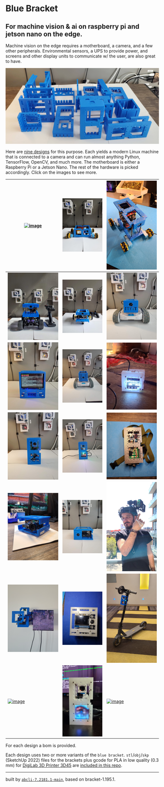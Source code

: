 # Blue Bracket

## For machine vision & ai on raspberry pi and jetson nano on the edge.

Machine vision on the edge requires a motherboard, a camera, and a few other peripherals. Environmental sensors, a UPS to provide power, and screens and other display units to communicate w/ the user, are also great to have.

[![image](images/marquee.jpg)](brackets)

Here are [nine designs](designs) for this purpose. Each yields a modern Linux machine that is connected to a camera and can run almost anything Python, TensorFlow, OpenCV, and much more. The motherboard is either a Raspberry Pi or a Jetson Nano. The rest of the hardware is picked accordingly. Click on the images to see more.

| [![image](images/2x13x9-1.jpg)](designs/2x13x9.md) | [![image](images/blue-buggy-1.jpg)](designs/blue-buggy.md) | [![image](images/blue-buggy-2-1.jpg)](designs/blue-buggy-2.md) |
| --- | --- | --- |
| [![image](images/blue-donkey-1.jpg)](designs/blue-donkey.md) | [![image](images/blue-jetbot-1.jpg)](designs/blue-jetbot.md) | [![image](images/blue1-1.jpg)](designs/blue1.md) |
| [![image](images/blue3-1.jpg)](designs/blue3.md) | [![image](images/blue4-1.jpg)](designs/blue4.md) | [![image](images/candle-1.jpg)](designs/candle.md) |
| [![image](images/chenar-grove-1.jpg)](designs/chenar-grove.md) | [![image](images/cube-1.jpg)](designs/cube.md) | [![image](images/dec82-1.jpg)](designs/dec82.md) |
| [![image](images/eye_hq-1.jpg)](designs/eye_hq.md) | [![image](images/eye_nano-1.jpg)](designs/eye_nano.md) | [![image](images/helmet-1.jpg)](designs/helmet.md) |
| [![image](images/nurah-1.jpg)](designs/nurah.md) | [![image](images/portal-1.jpg)](designs/portal.md) | [![image](images/scooter-1.jpg)](designs/scooter.md) |
| [![image](images/skateboard-1.jpg)](designs/skateboard.md) | [![image](images/unicorn-1.jpg)](designs/unicorn.md) | [![image](images/white_elephant-1.jpg)](designs/white_elephant.md) |

For each design a bom is provided.

Each design uses two or more variants of the `blue bracket`. `stl`/`obj`/`skp` (SketchUp 2022) files for the brackets plus gcode for PLA in low quality (0.3 mm) for [DigiLab 3D Printer 3D45](https://3pitech.com/products/dremel-digilab-3d45-3d-printer) are [included in this repo](brackets).

---
built by [`abcli-7.2181.1-main`](https://github.com/kamangir/awesome-bash-cli), based on bracket-1.195.1.

